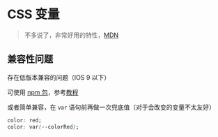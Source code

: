 # CSS 变量

> 不多说了，非常好用的特性，[MDN](https://developer.mozilla.org/en-US/docs/Web/CSS/--*)

## 兼容性问题

存在低版本兼容的问题（IOS 9 以下）

可使用 [npm 包](https://www.npmjs.com/package/css-vars-ponyfill)，参考[教程](https://jhildenbiddle.github.io/css-vars-ponyfill/#/?id=usage)

或者简单兼容，在 `var` 语句前再做一次兜底值（对于会改变的变量不太友好）

```css
color: red;
color: var(--colorRed);
```
